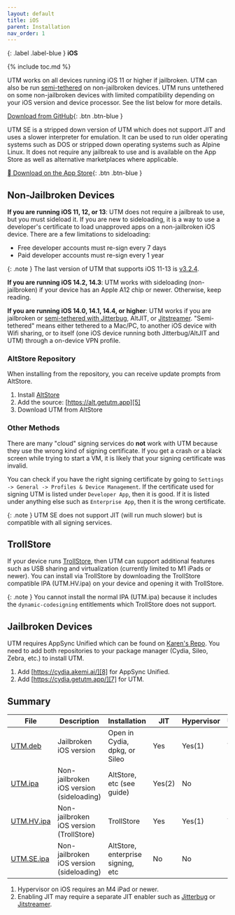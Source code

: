 ```yaml
---
layout: default
title: iOS
parent: Installation
nav_order: 1
---
```

{: .label .label-blue }
**iOS**

{% include toc.md %}

UTM works on all devices running iOS 11 or higher if jailbroken. UTM can also be run [semi-tethered][9] on non-jailbroken devices. UTM runs untethered on some non-jailbroken devices with limited compatibility depending on your iOS version and device processor. See the list below for more details.

[Download from GitHub](https://github.com/utmapp/UTM/releases/latest){: .btn .btn-blue }

UTM SE is a stripped down version of UTM which does not support JIT and uses a slower interpreter for emulation. It can be used to run older operating systems such as DOS or stripped down operating systems such as Alpine Linux. It does not require any jailbreak to use and is available on the App Store as well as alternative marketplaces where applicable.

[ Download on the App Store](https://apps.apple.com/us/app/utm-se-retro-pc-emulator/id1564628856){: .btn .btn-blue }

## Non-Jailbroken Devices

**If you are running iOS 11, 12, or 13**: UTM does not require a jailbreak to use, but you must sideload it. If you are new to sideloading, it is a way to use a developer's certificate to load unapproved apps on a non-jailbroken iOS device. There are a few limitations to sideloading:

* Free developer accounts must re-sign every 7 days
* Paid developer accounts must re-sign every 1 year

{: .note }
The last version of UTM that supports iOS 11-13 is [v3.2.4](https://github.com/utmapp/UTM/releases/tag/v3.2.4).

**If you are running iOS 14.2, 14.3**: UTM works with sideloading (non-jailbroken) if your device has an Apple A12 chip or newer. Otherwise, keep reading.

**If you are running iOS 14.0, 14.1, 14.4, or higher**: UTM works if you are jailbroken or [semi-tethered with Jitterbug][9], AltJIT, or [Jitstreamer][10]. "Semi-tethered" means either tethered to a Mac/PC, to another iOS device with Wifi sharing, or to itself (one iOS device running both Jitterbug/AltJIT and UTM) through a on-device VPN profile.

### AltStore Repository

When installing from the repository, you can receive update prompts from AltStore.

1. Install [AltStore][4]
2. Add the source: [https://alt.getutm.app][5]
3. Download UTM from AltStore

### Other Methods

There are many "cloud" signing services do **not** work with UTM because they use the wrong kind of signing certificate. If you get a crash or a black screen while trying to start a VM, it is likely that your signing certificate was invalid.

You can check if you have the right signing certificate by going to `Settings -> General -> Profiles & Device Management`. If the certificate used for signing UTM is listed under `Developer App`, then it is good. If it is listed under anything else such as `Enterprise App`, then it is the wrong certificate.

{: .note }
UTM SE does not support JIT (will run much slower) but is compatible with all signing services.

## TrollStore

If your device runs [TrollStore][11], then UTM can support additional features such as USB sharing and virtualization (currently limited to M1 iPads or newer). You can install via TrollStore by downloading the TrollStore compatible IPA (UTM.HV.ipa) on your device and opening it with TrollStore.

{: .note }
You cannot install the normal IPA (UTM.ipa) because it includes the `dynamic-codesigning` entitlements which TrollStore does not support.

## Jailbroken Devices

UTM requires AppSync Unified which can be found on [Karen's Repo][8]. You need to add both repositories to your package manager (Cydia, Sileo, Zebra, etc.) to install UTM.

1. Add [https://cydia.akemi.ai/][8] for AppSync Unified.
2. Add [https://cydia.getutm.app/][7] for UTM.

## Summary

| File | Description | Installation | JIT | Hypervisor | USB |
|------|------------|--------------|-----|-----------|-----|
| [UTM.deb](https://github.com/utmapp/UTM/releases/latest/download/UTM.deb) | Jailbroken iOS version | Open in Cydia, dpkg, or Sileo | Yes | Yes(1) | Yes |
| [UTM.ipa](https://github.com/utmapp/UTM/releases/latest/download/UTM.ipa) | Non-jailbroken iOS version (sideloading) | AltStore, etc (see guide) | Yes(2) | No | No |
| [UTM.HV.ipa](https://github.com/utmapp/UTM/releases/latest/download/UTM-HV.ipa) | Non-jailbroken iOS version (TrollStore) | TrollStore | Yes | Yes(1) | Yes |
| [UTM.SE.ipa](https://github.com/utmapp/UTM/releases/latest/download/UTM-SE.ipa) | Non-jailbroken iOS version (sideloading) | AltStore, enterprise signing, etc | No | No | No |

1. Hypervisor on iOS requires an M4 iPad or newer.
2. Enabling JIT may require a separate JIT enabler such as [Jitterbug][9] or [Jitstreamer][10].

  [1]: https://github.com/utmapp/UTM/releases/latest
  [2]: https://dantheman827.github.io/ios-app-signer/
  [3]: https://discord.gg/UV2RUgD
  [4]: https://altstore.io
  [5]: altstore://source?url=https://alt.getutm.app
  [6]: https://repo.dynastic.co/package/altdaemon
  [7]: cydia://url/https://cydia.saurik.com/api/share#?source=https://cydia.getutm.app/
  [8]: cydia://url/https://cydia.saurik.com/api/share#?source=https://cydia.akemi.ai/
  [9]: https://github.com/osy/Jitterbug
  [10]: https://github.com/jkcoxson/JitStreamer
  [11]: https://github.com/opa334/TrollStore

